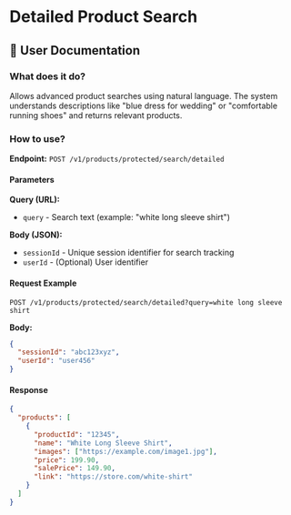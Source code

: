# Detailed Product Search

## 📄 User Documentation

### What does it do?

Allows advanced product searches using natural language. The system understands descriptions like "blue dress for wedding" or "comfortable running shoes" and returns relevant products.

### How to use?

**Endpoint:** `POST /v1/products/protected/search/detailed`

#### Parameters

**Query (URL):**
- `query` - Search text (example: "white long sleeve shirt")

**Body (JSON):**
- `sessionId` - Unique session identifier for search tracking
- `userId` - (Optional) User identifier

#### Request Example

```http
POST /v1/products/protected/search/detailed?query=white long sleeve shirt
```

**Body:**
```json
{
  "sessionId": "abc123xyz",
  "userId": "user456"
}
```

#### Response

```json
{
  "products": [
    {
      "productId": "12345",
      "name": "White Long Sleeve Shirt",
      "images": ["https://example.com/image1.jpg"],
      "price": 199.90,
      "salePrice": 149.90,
      "link": "https://store.com/white-shirt"
    }
  ]
}
```
